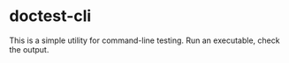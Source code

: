 # doctest-cli

This is a simple utility for command-line testing.
Run an executable, check the output.
